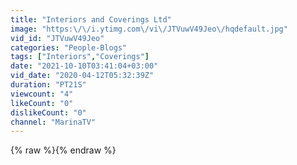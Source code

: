 ```yaml
---
title: "Interiors and Coverings Ltd"
image: "https:\/\/i.ytimg.com\/vi\/JTVuwV49Jeo\/hqdefault.jpg"
vid_id: "JTVuwV49Jeo"
categories: "People-Blogs"
tags: ["Interiors","Coverings"]
date: "2021-10-10T03:41:04+03:00"
vid_date: "2020-04-12T05:32:39Z"
duration: "PT21S"
viewcount: "4"
likeCount: "0"
dislikeCount: "0"
channel: "MarinaTV"
---
```

{% raw %}{% endraw %}
